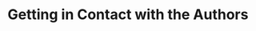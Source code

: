 ---
title: "Getting in Contact with the Authors"
linkTitle: "Contacting the Authors"
weight: 80
description: >
 How to contact the Authors of EPIC ( & PureLB)
---